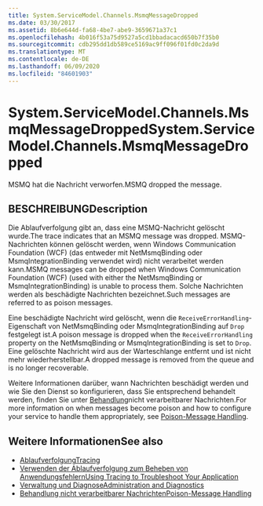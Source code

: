 ```yaml
---
title: System.ServiceModel.Channels.MsmqMessageDropped
ms.date: 03/30/2017
ms.assetid: 8b6e644d-fa68-4be7-abe9-3659671a37c1
ms.openlocfilehash: 4b016f53a75d9527a5cd1bbadacacd650b7f35b0
ms.sourcegitcommit: cdb295dd1db589ce5169ac9ff096f01fd0c2da9d
ms.translationtype: MT
ms.contentlocale: de-DE
ms.lasthandoff: 06/09/2020
ms.locfileid: "84601903"
---
```

# <a name="systemservicemodelchannelsmsmqmessagedropped"></a><span data-ttu-id="303cc-102">System.ServiceModel.Channels.MsmqMessageDropped</span><span class="sxs-lookup"><span data-stu-id="303cc-102">System.ServiceModel.Channels.MsmqMessageDropped</span></span>
<span data-ttu-id="303cc-103">MSMQ hat die Nachricht verworfen.</span><span class="sxs-lookup"><span data-stu-id="303cc-103">MSMQ dropped the message.</span></span>  
  
## <a name="description"></a><span data-ttu-id="303cc-104">BESCHREIBUNG</span><span class="sxs-lookup"><span data-stu-id="303cc-104">Description</span></span>  
 <span data-ttu-id="303cc-105">Die Ablaufverfolgung gibt an, dass eine MSMQ-Nachricht gelöscht wurde.</span><span class="sxs-lookup"><span data-stu-id="303cc-105">The trace indicates that an MSMQ message was dropped.</span></span> <span data-ttu-id="303cc-106">MSMQ-Nachrichten können gelöscht werden, wenn Windows Communication Foundation (WCF) (das entweder mit NetMsmqBinding oder MsmqIntegrationBinding verwendet wird) nicht verarbeitet werden kann.</span><span class="sxs-lookup"><span data-stu-id="303cc-106">MSMQ messages can be dropped when Windows Communication Foundation (WCF) (used with either the NetMsmqBinding or MsmqIntegrationBinding) is unable to process them.</span></span> <span data-ttu-id="303cc-107">Solche Nachrichten werden als beschädigte Nachrichten bezeichnet.</span><span class="sxs-lookup"><span data-stu-id="303cc-107">Such messages are referred to as poison messages.</span></span>  
  
 <span data-ttu-id="303cc-108">Eine beschädigte Nachricht wird gelöscht, wenn die `ReceiveErrorHandling`-Eigenschaft von NetMsmqBinding oder MsmqIntegrationBinding auf `Drop` festgelegt ist.</span><span class="sxs-lookup"><span data-stu-id="303cc-108">A poison message is dropped when the `ReceiveErrorHandling` property on the NetMsmqBinding or MsmqIntegrationBinding is set to `Drop`.</span></span> <span data-ttu-id="303cc-109">Eine gelöschte Nachricht wird aus der Warteschlange entfernt und ist nicht mehr wiederherstellbar.</span><span class="sxs-lookup"><span data-stu-id="303cc-109">A dropped message is removed from the queue and is no longer recoverable.</span></span>  
  
 <span data-ttu-id="303cc-110">Weitere Informationen darüber, wann Nachrichten beschädigt werden und wie Sie den Dienst so konfigurieren, dass Sie entsprechend behandelt werden, finden Sie unter [Behandlung](../../feature-details/poison-message-handling.md)nicht verarbeitbarer Nachrichten.</span><span class="sxs-lookup"><span data-stu-id="303cc-110">For more information on when messages become poison and how to configure your service to handle them appropriately, see [Poison-Message Handling](../../feature-details/poison-message-handling.md).</span></span>  
  
## <a name="see-also"></a><span data-ttu-id="303cc-111">Weitere Informationen</span><span class="sxs-lookup"><span data-stu-id="303cc-111">See also</span></span>

- [<span data-ttu-id="303cc-112">Ablaufverfolgung</span><span class="sxs-lookup"><span data-stu-id="303cc-112">Tracing</span></span>](index.md)
- [<span data-ttu-id="303cc-113">Verwenden der Ablaufverfolgung zum Beheben von Anwendungsfehlern</span><span class="sxs-lookup"><span data-stu-id="303cc-113">Using Tracing to Troubleshoot Your Application</span></span>](using-tracing-to-troubleshoot-your-application.md)
- [<span data-ttu-id="303cc-114">Verwaltung und Diagnose</span><span class="sxs-lookup"><span data-stu-id="303cc-114">Administration and Diagnostics</span></span>](../index.md)
- [<span data-ttu-id="303cc-115">Behandlung nicht verarbeitbarer Nachrichten</span><span class="sxs-lookup"><span data-stu-id="303cc-115">Poison-Message Handling</span></span>](../../feature-details/poison-message-handling.md)
